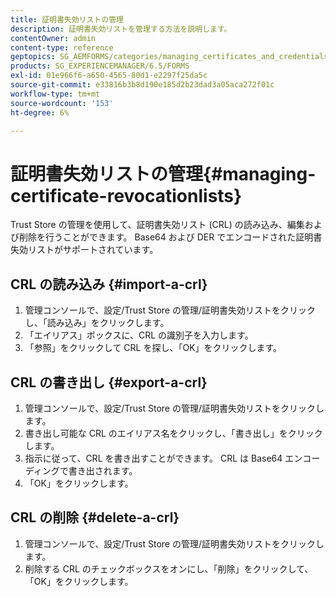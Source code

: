 ```yaml
---
title: 証明書失効リストの管理
description: 証明書失効リストを管理する方法を説明します。
contentOwner: admin
content-type: reference
geptopics: SG_AEMFORMS/categories/managing_certificates_and_credentials
products: SG_EXPERIENCEMANAGER/6.5/FORMS
exl-id: 01e966f6-a650-4565-80d1-e2297f25da5c
source-git-commit: e33816b3b8d190e185d2b23dad3a05aca272f01c
workflow-type: tm+mt
source-wordcount: '153'
ht-degree: 6%

---
```


# 証明書失効リストの管理{#managing-certificate-revocationlists}

Trust Store の管理を使用して、証明書失効リスト (CRL) の読み込み、編集および削除を行うことができます。 Base64 および DER でエンコードされた証明書失効リストがサポートされています。

## CRL の読み込み {#import-a-crl}

1. 管理コンソールで、設定/Trust Store の管理/証明書失効リストをクリックし、「読み込み」をクリックします。
1. 「エイリアス」ボックスに、CRL の識別子を入力します。
1. 「参照」をクリックして CRL を探し、「OK」をクリックします。

## CRL の書き出し {#export-a-crl}

1. 管理コンソールで、設定/Trust Store の管理/証明書失効リストをクリックします。
1. 書き出し可能な CRL のエイリアス名をクリックし、「書き出し」をクリックします。
1. 指示に従って、CRL を書き出すことができます。 CRL は Base64 エンコーディングで書き出されます。
1. 「OK」をクリックします。

## CRL の削除 {#delete-a-crl}

1. 管理コンソールで、設定/Trust Store の管理/証明書失効リストをクリックします。
1. 削除する CRL のチェックボックスをオンにし、「削除」をクリックして、「OK」をクリックします。
